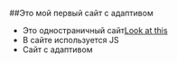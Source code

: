 ##Это мой первый сайт с адаптивом

- Это одностраничный сайт[Look at this](locolya.github.io/roboSchool-Portfolio/)
- В сайте используется JS
- Сайт с адаптивом
